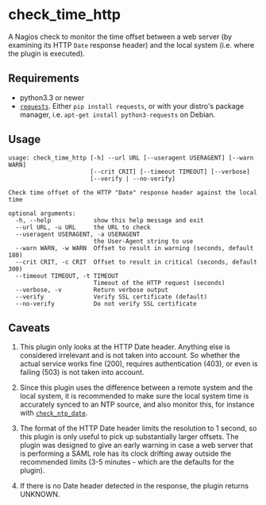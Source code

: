 # check\_time\_http


A Nagios check to monitor the time offset between a web server (by examining
its HTTP `Date` response header) and the local system (i.e. where the plugin
is executed).

## Requirements

* python3.3 or newer
* [`requests`](https://pypi.org/project/requests/). Either `pip install requests`,
  or with your distro's package manager, i.e. `apt-get install python3-requests`
  on Debian.

## Usage
```
usage: check_time_http [-h] --url URL [--useragent USERAGENT] [--warn WARN]
                       [--crit CRIT] [--timeout TIMEOUT] [--verbose]
                       [--verify | --no-verify]

Check time offset of the HTTP "Date" response header against the local time

optional arguments:
  -h, --help            show this help message and exit
  --url URL, -u URL     the URL to check
  --useragent USERAGENT, -a USERAGENT
                        the User-Agent string to use
  --warn WARN, -w WARN  Offset to result in warning (seconds, default 180)
  --crit CRIT, -c CRIT  Offset to result in critical (seconds, default 300)
  --timeout TIMEOUT, -t TIMEOUT
                        Timeout of the HTTP request (seconds)
  --verbose, -v         Return verbose output
  --verify              Verify SSL certificate (default)
  --no-verify           Do not verify SSL certificate
```

## Caveats

1. This plugin only looks at the HTTP Date header. Anything else is considered irrelevant and is not taken into account. So whether the actual service works fine (200), requires authentication (403), or even is failing (503) is not taken into account.

2. Since this plugin uses the difference between a remote system and the local system, it is recommended to make sure the local system time is accurately synced to an NTP source, and also monitor this, for instance with [`check_ntp_date`](https://www.monitoring-plugins.org/doc/man/check_ntp_time.html).

3. The format of the HTTP Date header limits the resolution to 1 second, so this plugin is only useful to pick up substantially larger offsets. The plugin was designed to give an early warning in case a web server that is performing a SAML role has its clock drifting away outside the recommended limits (3-5 minutes - which are the defaults for the plugin).

4. If there is no Date header detected in the response, the plugin returns UNKNOWN.